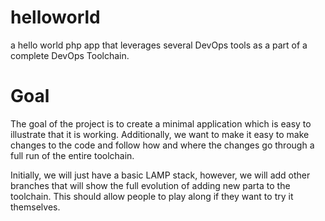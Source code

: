 # helloworld
a hello world php app that leverages several DevOps tools as a part of a complete DevOps Toolchain.

# Goal

The goal of the project is to create a minimal application which is easy to illustrate that it is working. Additionally, we want to make it easy to make changes to the code and follow how and where the changes go through a full run of the entire toolchain.

Initially, we will just have a basic LAMP stack, however, we will add other branches that will show the full evolution of adding new parta to the toolchain. This should allow people to play along if they want to try it themselves.
